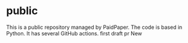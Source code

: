 # public

This is a public repository managed by PaidPaper. The code is based in Python. It has several GitHub actions.
first draft pr 
New

